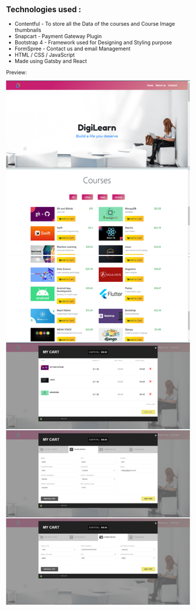 ## Technologies used : 
- Contentful - To store all the Data of the courses and Course Image thumbnails
- Snapcart - Payment Gateway Plugin
- Bootstrap 4 - Framework used for Designing and Styling purpose
- FormSpree - Contact us and email Management
- HTML / CSS / JavaScript   
- Made using Gatsby and React

Preview: 

![](src/images/digi1.PNG)
![](src/images/digi2.PNG)
![](src/images/digi3.PNG)
![](src/images/digi4.PNG)
![](src/images/digi5.PNG)
![](src/images/digi6.PNG)

